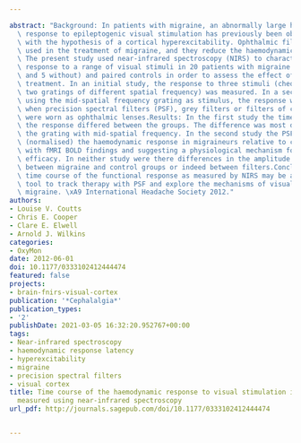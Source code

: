 ---
abstract: "Background: In patients with migraine, an abnormally large haemodynamic\
  \ response to epileptogenic visual stimulation has previously been observed, consistent\
  \ with the hypothesis of a cortical hyperexcitability. Ophthalmic filters have been\
  \ used in the treatment of migraine, and they reduce the haemodynamic response.Methods:\
  \ The present study used near-infrared spectroscopy (NIRS) to characterise the haemodynamic\
  \ response to a range of visual stimuli in 20 patients with migraine (15 with aura\
  \ and 5 without) and paired controls in order to assess the effect of ophthalmic\
  \ treatment. In an initial study, the response to three stimuli (chequerboard, and\
  \ two gratings of different spatial frequency) was measured. In a second study,\
  \ using the mid-spatial frequency grating as stimulus, the response was compared\
  \ when precision spectral filters (PSF), grey filters or filters of control colour\
  \ were worn as ophthalmic lenses.Results: In the first study the time course of\
  \ the response differed between the groups. The difference was most distinct for\
  \ the grating with mid-spatial frequency. In the second study the PSF broadened\
  \ (normalised) the haemodynamic response in migraineurs relative to controls, consistent\
  \ with fMRI BOLD findings and suggesting a physiological mechanism for their reported\
  \ efficacy. In neither study were there differences in the amplitude of the response\
  \ between migraine and control groups or indeed between filters.Conclusion: The\
  \ time course of the functional response as measured by NIRS may be an effective\
  \ tool to track therapy with PSF and explore the mechanisms of visual stress in\
  \ migraine. \xA9 International Headache Society 2012."
authors:
- Louise V. Coutts
- Chris E. Cooper
- Clare E. Elwell
- Arnold J. Wilkins
categories:
- OxyMon
date: 2012-06-01
doi: 10.1177/0333102412444474
featured: false
projects:
- brain-fnirs-visual-cortex
publication: '*Cephalalgia*'
publication_types:
- '2'
publishDate: 2021-03-05 16:32:20.952767+00:00
tags:
- Near-infrared spectroscopy
- haemodynamic response latency
- hyperexcitability
- migraine
- precision spectral filters
- visual cortex
title: Time course of the haemodynamic response to visual stimulation in migraine,
  measured using near-infrared spectroscopy
url_pdf: http://journals.sagepub.com/doi/10.1177/0333102412444474

---
